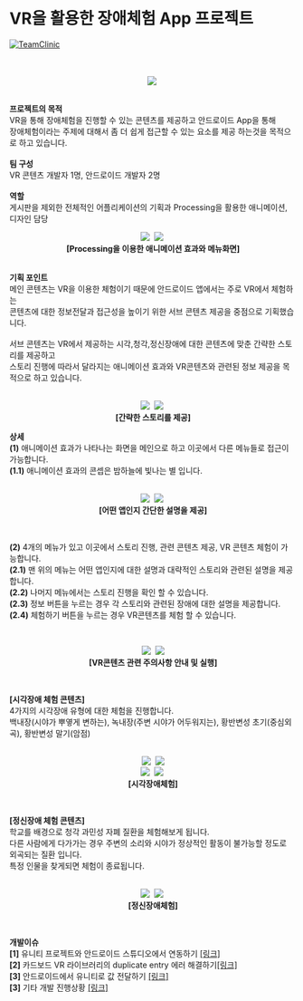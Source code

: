 # VR을 활용한 장애체험 App 프로젝트

[![TeamClinic](https://github.com/PuzzleLeaf/TeamClinic/blob/master/img/youtube.PNG)](https://www.youtube.com/embed/7Nvs_3KvaP0)


<p align="center">
<br>
<br>
  <img src="img/logo.png">
  <br>
</p>

<p>
 <br>
 <b>프로젝트의 목적</b><br>
 VR을 통해 장애체험을 진행할 수 있는 콘텐츠를 제공하고 안드로이드 App을 통해<br>
 장애체험이라는 주제에 대해서 좀 더 쉽게 접근할 수 있는 요소를 제공 하는것을 목적으로 하고 있습니다.<br>
 <br>
 <b>팀 구성</b><br> 
 VR 콘텐츠 개발자 1명, 안드로이드 개발자 2명<br>
 <br>
 <b>역할</b><br>
 게시판을 제외한 전체적인 어플리케이션의 기획과 Processing을 활용한 애니메이션, 디자인 담당
 <br>
</p>

<p align="center">
  <img src="img/animation.gif">
  <img src="img/menu.png"><br>
  <b>[Processing을 이용한 애니메이션 효과와 메뉴화면]</b>
</p>

<p>
<br>
<b>기획 포인트</b><br>
 메인 콘텐츠는 VR을 이용한 체험이기 때문에 안드로이드 앱에서는 주로 VR에서 체험하는<br>
 콘텐츠에 대한 정보전달과 접근성을 높이기 위한 서브 콘텐츠 제공을 중점으로 기획했습니다.<br>
 <br>
 서브 콘텐츠는 VR에서 제공하는 시각,청각,정신장애에 대한 콘텐츠에 맞춘 간략한 스토리를 제공하고<br>
 스토리 진행에 따라서 달라지는 애니메이션 효과와 VR콘텐츠와 관련된 정보 제공을 목적으로 하고 있습니다.<br>
 <br>
</p>

<p align="center">
  <img src="img/story1.png">
  <img src="img/story2.png"><br>
  <b>[간략한 스토리를 제공]</b>
</p>

<p>
<b>상세</b><br>
 <b>(1)</b> 애니메이션 효과가 나타나는 화면을 메인으로 하고 이곳에서 다른 메뉴들로 접근이 가능합니다.<br>
 <b>(1.1)</b> 애니메이션 효과의 콘셉은 밤하늘에 빛나는 별 입니다.<br>
 <br>
</p>

<p align="center">
  <img src="img/what.png">
  <img src="img/what2.png"><br>
  <b>[어떤 앱인지 간단한 설명을 제공]</b>
</p>
<br>
<p>
 <b>(2)</b> 4개의 메뉴가 있고 이곳에서 스토리 진행, 관련 콘텐츠 제공, VR 콘텐츠 체험이 가능합니다.<br>
 <b>(2.1)</b> 맨 위의 메뉴는 어떤 앱인지에 대한 설명과 대략적인 스토리와 관련된 설명을 제공합니다.<br>
 <b>(2.2)</b> 나머지 메뉴에서는 스토리 진행을 확인 할 수 있습니다.<br>
 <b>(2.3)</b> 정보 버튼을 누르는 경우 각 스토리와 관련된 장애에 대한 설명을 제공합니다.<br>
 <b>(2.4)</b> 체험하기 버튼을 누르는 경우 VR콘텐츠를 체험 할 수 있습니다.<br>
</p>
<br>
<p align="center">
  <img src="img/VRInfo.png">
  <img src="img/VRContents.gif"><br>
  <b>[VR콘텐츠 관련 주의사항 안내 및 실행]</b>
</p>
<br>
<p>
<b>[시각장애 체험 콘텐츠]</b><br>
4가지의 시각장애 유형에 대한 체험을 진행합니다. <br>
백내장(시야가 뿌옇게 변하는), 녹내장(주변 시야가 어두워지는), 황반변성 초기(중심외곡), 황반변성 말기(암점)<br>
<br>
</p>
<p align="center">
  <img src="img/sec1.png">
  <img src="img/sec2.png"><br>
  <img src="img/sec3.png">
  <img src="img/sec4.png"><br>
  <b>[시각장애체험]</b>
</p>
<br>
<p>
<b>[정신장애 체험 콘텐츠]</b><br>
학교를 배경으로 청각 과민성 자폐 질환을 체험해보게 됩니다. <br>
다른 사람에게 다가가는 경우 주변의 소리와 시야가 정상적인 활동이 불가능할 정도로 외곡되는 질환 입니다.<br>
특정 인물을 찾게되면 체험이 종료됩니다.<br>
<br>
</p>
<p align="center">
  <img src="img/thr1.png">
  <img src="img/thr2.png"><br>
  <b>[정신장애체험]</b>
</p>
<br>
<p>
<b>개발이슈</b><br>
<b>[1]</b> 유니티 프로젝트와 안드로이드 스튜디오에서 연동하기 <a href="http://puzzleleaf.tistory.com/111">[링크]</a><br>
<b>[2]</b> 카드보드 VR 라이브러리의 duplicate entry 에러 해결하기<a href="http://puzzleleaf.tistory.com/126">[링크]</a><br>
<b>[3]</b> 안드로이드에서 유니티로 값 전달하기 <a href="http://puzzleleaf.tistory.com/131">[링크]</a><br>
<b>[3]</b> 기타 개발 진행상황 <a href="http://puzzleleaf.tistory.com/category/Android%20Project/%239%20%EC%A2%85%ED%95%A9%20%EC%84%A4%EA%B3%84">[링크]</a><br>
</p>
 
 
